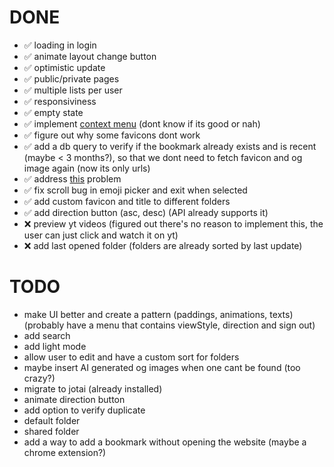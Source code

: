 # DONE

- ✅  loading in login
- ✅  animate layout change button
- ✅  optimistic update
- ✅  public/private pages
- ✅  multiple lists per user
- ✅  responsiviness
- ✅  empty state
- ✅  implement [context menu](https://www.radix-ui.com/primitives/docs/components/context-menu) (dont know if its good or nah)
- ✅  figure out why some favicons dont work
- ✅  add a db query to verify if the bookmark already exists and is recent (maybe < 3 months?), so that we dont need to fetch favicon and og image again (now its only urls)
- ✅  address [this](https://nextjs.org/docs/messages/api-routes-response-size-limit) problem
- ✅  fix scroll bug in emoji picker and exit when selected
- ✅  add custom favicon and title to different folders
- ✅  add direction button (asc, desc) (API already supports it)
- ❌  preview yt videos (figured out there's no reason to implement this, the user can just click and watch it on yt)
- ❌  add last opened folder (folders are already sorted by last update)


# TODO

- make UI better and create a pattern (paddings, animations, texts) (probably have a menu that contains viewStyle, direction and sign out)
- add search
- add light mode
- allow user to edit and have a custom sort for folders
- maybe insert AI generated og images when one cant be found (too crazy?)
- migrate to jotai (already installed)
- animate direction button
- add option to verify duplicate
- default folder
- shared folder
- add a way to add a bookmark without opening the website (maybe a chrome extension?)
